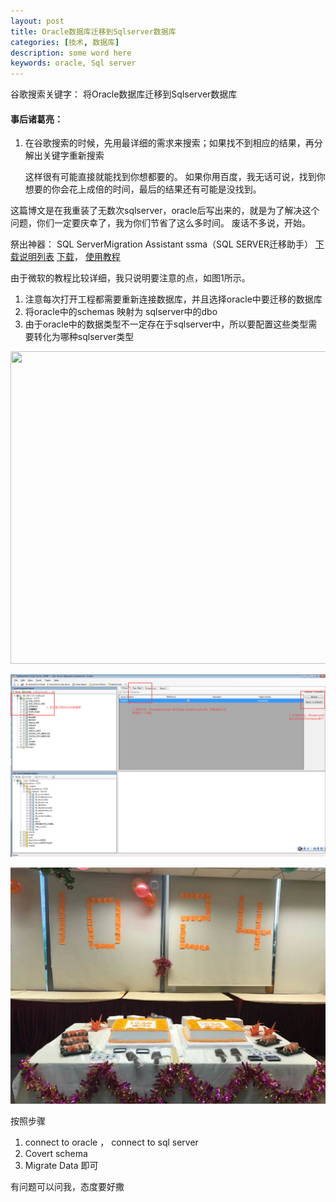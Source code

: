 ```yaml
---
layout: post
title: Oracle数据库迁移到Sqlserver数据库
categories: [技术, 数据库]
description: some word here
keywords: oracle, Sql server
---
```

谷歌搜索关键字： 将Oracle数据库迁移到Sqlserver数据库
#### 事后诸葛亮：
1. 在谷歌搜索的时候，先用最详细的需求来搜索；如果找不到相应的结果，再分解出关键字重新搜索
	
	这样很有可能直接就能找到你想都要的。
	如果你用百度，我无话可说，找到你想要的你会花上成倍的时间，最后的结果还有可能是没找到。

这篇博文是在我重装了无数次sqlserver，oracle后写出来的，就是为了解决这个问题，你们一定要庆幸了，我为你们节省了这么多时间。
废话不多说，开始。

祭出神器： SQL ServerMigration Assistant ssma（SQL SERVER迁移助手） [下载说明列表](https://docs.microsoft.com/zh-cn/sql/ssma/oracle/installing-ssma-for-oracle-oracletosql) [下载](https://www.microsoft.com/en-us/download/details.aspx?id=54258)， [使用教程](https://docs.microsoft.com/zh-cn/sql/ssma/oracle/migrating-oracle-databases-to-sql-server-oracletosql)

由于微软的教程比较详细，我只说明要注意的点，如图1所示。
1. 注意每次打开工程都需要重新连接数据库，并且选择oracle中要迁移的数据库
2. 将oracle中的schemas 映射为 sqlserver中的dbo
3. 由于oracle中的数据类型不一定存在于sqlserver中，所以要配置这些类型需要转化为哪种sqlserver类型

<div align="center"><img width="800px" height="500px" src="https://goldisland.github.io/gengdu/images/tech/oracle-sqlserver.png"/></div>

![](/images/tech/oracle-sqlserver.png)

![](/images/blog/1024-kuaishou.jpeg)


按照步骤
1. connect to oracle ， connect to sql server
2. Covert schema
3. Migrate Data 即可

有问题可以问我，态度要好撒







